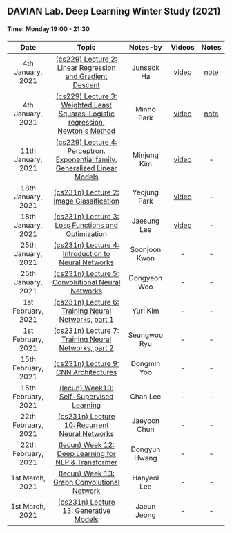 ## DAVIAN Lab. Deep Learning Winter Study (2021)

#### Time: Monday 19:00 - 21:30

|       Date         | Topic | Notes-by | Videos | Notes |
|:------------------:|:----------------------------------------:|:----------:|:------:|:-----:
| 4th January, 2021   | [(cs229) Lecture 2: Linear Regression and Gradient Descent][cs229-lec2]                       | Junseok Ha  | [video][week1-vid] |[note][week1.1-note] |
| 4th January, 2021   | [(cs229) Lecture 3: Weighted Least Squares. Logistic regression. Newton's Method][cs229-lec3] | Minho Park  | [video][week1-vid] |[note][week1.2-note] |
| 11th January, 2021  | [(cs229) Lecture 4: Perceptron. Exponential family. Generalized Linear Models][cs229-lec4]    | Minjung Kim | [video][week2-vid]| - |
| 18th January, 2021  | [(cs231n) Lecture 2: Image Classification][cs231n-lec2]              | Yeojung Park | [video][week3-vid] | - |
| 18th January, 2021  | [(cs231n) Lecture 3: Loss Functions and Optimization][cs231n-lec3]   | Jaesung Lee  | [video][week3-vid] | - |
| 25th January, 2021  | [(cs231n) Lecture 4: Introduction to Neural Networks][cs231n-lec4]   | Soonjoon Kwon| - | - |
| 25th January, 2021  | [(cs231n) Lecture 5: Convolutional Neural Networks][cs231n-lec5]     | Dongyeon Woo  | - | - |
| 1st February, 2021  | [(cs231n) Lecture 6: Training Neural Networks, part 1][cs231n-lec6]  | Yuri Kim     | - | - |
| 1st February, 2021  | [(cs231n) Lecture 7: Training Neural Networks, part 2][cs231n-lec7]  | Seungwoo Ryu | - | - |
| 15th February, 2021 | [(cs231n) Lecture 9: CNN Architectures][cs231n-lec9]                 | Dongmin Yoo  | - | - |
| 15th February, 2021 | [(lecun) Week10: Self-Supervised Learning][lecun-ssl]                | Chan Lee     | - | - |
| 22th February, 2021 | [(cs231n) Lecture 10: Recurrent Neural Networks][cs231n-lec10]       | Jaeyoon Chun | - | - |
| 22th February, 2021 | [(lecun) Week 12: Deep Learning for NLP & Transformer][lecun-nlp]    | Dongyun Hwang| - | - |
| 1st March, 2021     | [(lecun) Week 13: Graph Convolutional Network][lecun-gcn]            | Hanyeol Lee  | - | - |
| 1st March, 2021     | [(cs231n) Lecture 13: Generative Models][cs231n-lec13]               | Jaeun Jeong  | - | - |



[cs229-lec2]:https://www.youtube.com/watch?v=4b4MUYve_U8&list=PLoROMvodv4rMiGQp3WXShtMGgzqpfVfbU&index=2
[cs229-lec3]:https://www.youtube.com/watch?v=4b4MUYve_U8&list=PLoROMvodv4rMiGQp3WXShtMGgzqpfVfbU&index=3
[cs229-lec4]:https://www.youtube.com/watch?v=4b4MUYve_U8&list=PLoROMvodv4rMiGQp3WXShtMGgzqpfVfbU&index=4

[cs231n-lec2]:https://www.youtube.com/watch?v=OoUX-nOEjG0&list=PLC1qU-LWwrF64f4QKQT-Vg5Wr4qEE1Zxk&index=2
[cs231n-lec3]:https://www.youtube.com/watch?v=OoUX-nOEjG0&list=PLC1qU-LWwrF64f4QKQT-Vg5Wr4qEE1Zxk&index=3
[cs231n-lec4]:https://www.youtube.com/watch?v=OoUX-nOEjG0&list=PLC1qU-LWwrF64f4QKQT-Vg5Wr4qEE1Zxk&index=4
[cs231n-lec5]:https://www.youtube.com/watch?v=OoUX-nOEjG0&list=PLC1qU-LWwrF64f4QKQT-Vg5Wr4qEE1Zxk&index=5
[cs231n-lec6]:https://www.youtube.com/watch?v=OoUX-nOEjG0&list=PLC1qU-LWwrF64f4QKQT-Vg5Wr4qEE1Zxk&index=6
[cs231n-lec7]:https://www.youtube.com/watch?v=OoUX-nOEjG0&list=PLC1qU-LWwrF64f4QKQT-Vg5Wr4qEE1Zxk&index=7
[cs231n-lec9]:https://www.youtube.com/watch?v=OoUX-nOEjG0&list=PLC1qU-LWwrF64f4QKQT-Vg5Wr4qEE1Zxk&index=9
[cs231n-lec10]:https://www.youtube.com/watch?v=OoUX-nOEjG0&list=PLC1qU-LWwrF64f4QKQT-Vg5Wr4qEE1Zxk&index=10
[cs231n-lec13]:https://www.youtube.com/watch?v=OoUX-nOEjG0&list=PLC1qU-LWwrF64f4QKQT-Vg5Wr4qEE1Zxk&index=13

[lecun-ssl]: https://www.youtube.com/watch?v=0KeR6i1_56g&list=PL80I41oVxglKcAHllsU0txr3OuTTaWX2v&index=19
[lecun-nlp]: https://www.youtube.com/watch?v=6D4EWKJgNn0&list=PL80I41oVxglKcAHllsU0txr3OuTTaWX2v&index=23
[lecun-gcn]: https://www.youtube.com/watch?v=Iiv9R6BjxHM&list=PL80I41oVxglKcAHllsU0txr3OuTTaWX2v&index=25

[week1-vid]:https://drive.google.com/file/d/1dCY3Khg-jvQI5YslXaHyrnZQBlLr5kCA/view?usp=sharing
[week2-vid]:https://drive.google.com/file/d/1r_6AmoStJu8nGAkOE44FQ-PdlNAJMvNF/view?usp=sharing
[week3-vid]:https://drive.google.com/file/d/1Eh3WuZoCmaTePjuG5CLq3mWlFXvy9WCl/view?usp=sharing

[week1.1-note]:posts/week1.1_linear_regression.md
[week1.2-note]:posts/week1.2_locally_weighted_and_logistic_regression.md
